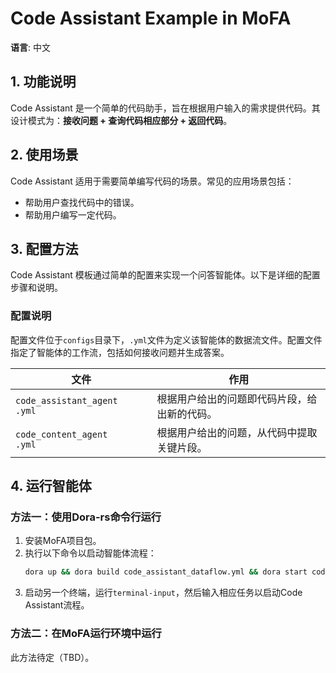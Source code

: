 # Code Assistant Example in MoFA

**语言**: 中文

## 1. 功能说明

Code Assistant 是一个简单的代码助手，旨在根据用户输入的需求提供代码。其设计模式为：**接收问题 + 查询代码相应部分 + 返回代码**。

## 2. 使用场景

Code Assistant 适用于需要简单编写代码的场景。常见的应用场景包括：

- 帮助用户查找代码中的错误。
- 帮助用户编写一定代码。

## 3. 配置方法

Code Assistant 模板通过简单的配置来实现一个问答智能体。以下是详细的配置步骤和说明。

### 配置说明

配置文件位于`configs`目录下，`.yml`文件为定义该智能体的数据流文件。配置文件指定了智能体的工作流，包括如何接收问题并生成答案。

| **文件**                               | **作用**                                                                 |
| -------------------------------------- | ------------------------------------------------------------------------ |
| `code_assistant_agent    .yml`         | 根据用户给出的问题即代码片段，给出新的代码。                        |
| `code_content_agent    .yml`           | 根据用户给出的问题，从代码中提取关键片段。                          |

## 4. 运行智能体

### 方法一：使用Dora-rs命令行运行

1. 安装MoFA项目包。
2. 执行以下命令以启动智能体流程：
   ```bash
   dora up && dora build code_assistant_dataflow.yml && dora start code_assistant_dataflow.yml --attach
   ```
3. 启动另一个终端，运行`terminal-input`，然后输入相应任务以启动Code Assistant流程。

### 方法二：在MoFA运行环境中运行

此方法待定（TBD）。

